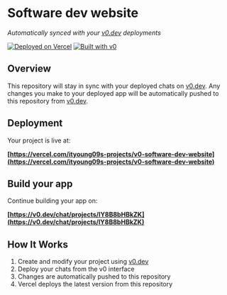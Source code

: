 # Software dev website

*Automatically synced with your [v0.dev](https://v0.dev) deployments*

[![Deployed on Vercel](https://img.shields.io/badge/Deployed%20on-Vercel-black?style=for-the-badge&logo=vercel)](https://vercel.com/ityoung09s-projects/v0-software-dev-website)
[![Built with v0](https://img.shields.io/badge/Built%20with-v0.dev-black?style=for-the-badge)](https://v0.dev/chat/projects/IY8B8bHBkZK)

## Overview

This repository will stay in sync with your deployed chats on [v0.dev](https://v0.dev).
Any changes you make to your deployed app will be automatically pushed to this repository from [v0.dev](https://v0.dev).

## Deployment

Your project is live at:

**[https://vercel.com/ityoung09s-projects/v0-software-dev-website](https://vercel.com/ityoung09s-projects/v0-software-dev-website)**

## Build your app

Continue building your app on:

**[https://v0.dev/chat/projects/IY8B8bHBkZK](https://v0.dev/chat/projects/IY8B8bHBkZK)**

## How It Works

1. Create and modify your project using [v0.dev](https://v0.dev)
2. Deploy your chats from the v0 interface
3. Changes are automatically pushed to this repository
4. Vercel deploys the latest version from this repository